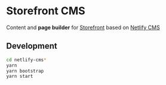 # Storefront CMS

Content and **page builder** for [Storefront](https://github.com/ecomplus/storefront) based on [Netlify CMS](https://www.netlifycms.org/)

## Development

```bash
cd netlify-cms*
yarn
yarn bootstrap
yarn start
```
